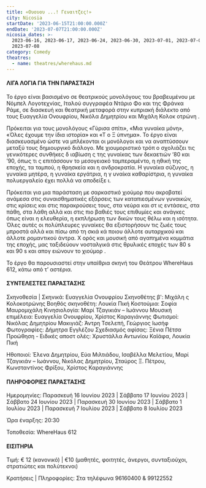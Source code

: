 ```yaml
---
title: «Ουουου ...! Γεναιτζες!»
city: Nicosia
startDate: '2023-06-15T21:00:00.000Z'
endDate: '2023-07-07T21:00:00.000Z'
nicosia_dates: >-
  2023-06-16, 2023-06-17, 2023-06-24, 2023-06-30, 2023-07-01, 2023-07-07,
  2023-07-08
category: Comedy
theatres:
  - name: theatres/wherehaus.md
---
```


#### ΛΙΓΑ ΛΟΓΙΑ ΓΙΑ ΤΗΝ ΠΑΡΑΣΤΑΣΗ

Το έργο είναι βασισμένο σε θεατρικούς μονολόγους του βραβευμένου με Νόμπελ Λογοτεχνίας, Ιταλού
συγγραφέα Ντάριο Φο και της Φράνκα Ράμε, σε διασκευή και θεατρική μεταφορά στην κυπριακή διάλεκτο
από τους Ευαγγελία Ονουφρίου,	Νικόλα Δημητρίου	και Μιχάλη Κολοκ	οτρώνη .

Πρόκειται για τους μονολόγους «Γύρισα σπίτι», «Μια γυναίκα μόνη», «Όλες έχουμε την ίδια ιστορία» και «Τ	ο
Ξ ύπνημα». Το έργο είναι διασκευασμένο ώστε να μπλέκονται οι μονόλογοι και να αναπτύσσουν μεταξύ τους
δημιουργικό διάλογο. Με χιουμοριστικό τρόπ	ο σχολιάζει τις γενικότερες συνθήκες δ	ιαβίωση ς της γυναίκας των δεκαετιών ‘80 και ’90, όπως τι	ς επιτάσσουν το μεσογειακό ταμπεραμέντο,	η ηθική της εποχής, τα ταμπού, η
θρησκεία και η ανδροκρατία. Η γυναίκα σύζυγος, η γυναίκα μητέρα, η γυναίκα εργάτρια, η γ	υναίκα καθαρίστρια, η γυναίκα πολυεργαλείο έχει πολλά να αποδείξε	ι.

Πρόκειται για μια παράσταση με σαρκαστικό χιούμορ που ακροβατεί ανάμεσα στις συναισθηματικές εξάρσεις
των καταπιεσμένων γυναικών, στις κρίσεις και στις παρακρούσεις τους, στα νεύρα και στ	ις εντάσεις, στα πάθη,
στα λάθη αλλά και στις πιο βαθιές τους επιθυμίες και ανάγκες όπως είναι η ελευθερία, η εκπλήρωση των δικών
τους θέλω και η ισότητα. Όλες αυτές οι πολύπλευρες γυναίκες θα εξιστορήσουν τις ζωές τους μπροστά αλλά και
πίσω από τη σκιά κά	ποιου άλλοτε αυταρχικού και άλλοτε ρομαντικού άντρα. Χ	ορός και μουσική	από αγαπημένα κομμάτια της εποχής,	μας ταξιδεύουν νοσταλγικά στις θρυλικές εποχές των 80	s και 90 s και απογ ειώνουν το χιούμορ .

Το έργο θα παρουσιαστεί	στην υπαίθρια σκηνή του Θεάτρου	WhereHaus	612, κάτω από τ’ αστέρια.

#### ΣΥΝΤΕΛΕΣΤΕΣ ΠΑΡΑΣΤΑΣΗΣ

Σκηνοθεσία	| Σκηνικά: Ευαγγελία Ονουφρίου
Σκηνοθέτης β': Μιχάλη	ς Κολοκοτρώνης
Βοηθός σκηνοθέτη: Λουκία Πική
Κοστούμια: Σοφία Μαυρομιχάλη
Κινησιολογία: Μαρί	Τζαγικιάν	– Ιωάννου
Μουσική επιμέλεια:	Ευαγγελία Ονουφρίου, Χρίστος Καραγιάννης
Φωτισμοί: Νικόλας Δημητρίου
Μακιγιάζ: Άντρη Τσελεπή, Γεώργιος Ιωσήφ
Φωτογραφίες: Δήμητρα	Εγγλέζου
Σχεδιασμός αφίσας: Ξένια Πέτσα
Προώθηση	- Ειδικές αποστ	ολές: Χρυστάλλα Αντωνίου	Καϊάφα,
Λουκία Πική

Ηθοποιοί: Έλενα Δημητρίου, Εύα Μιλτιάδου, Ισαβέλλα Μελετίου, Μαρί Τζαγικιάν	– Ιωάννου, Νικόλας Δημητρίου, Σταύρος Ξ. Πέτρου, Κωνσταντίνος Φρίξου, Χρίστος Καραγιάννης

#### ΠΛΗΡΟΦΟΡΙΕΣ ΠΑΡΑΣΤΑΣΗΣ

Ημερομηνίες: Παρασκευή 16 Ιουνίου 2023 | Σάββατο 17 Ιουνίου 2023 | Σάββατο 24 Ιουνίου 2023 | Παρασκευή 30 Ιουνίου 2023 | Σάββατο 1 Ιουλίου 2023 | Παρασκευή 7 Ιουλίου 2023 | Σάββατο 8 Ιουλίου 2023

Ώρα έναρξης: 20:30

Τοποθεσία: WhereHaus	612

#### ΕΙΣΙΤΗΡΙΑ

Τιμή: € 12 (κανονικό) | €10 (μαθητές, φοιτητές, άνεργοι, συνταξιούχοι, στρατιώτες και πολύτεκνοι)

Κρατήσεις | Πληροφορίες: Στα τηλέφωνα 96160400 & 99122552















